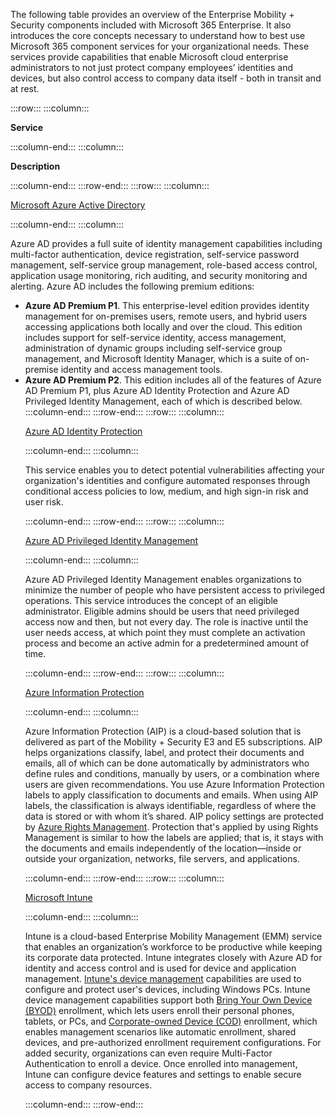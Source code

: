 The following table provides an overview of the Enterprise Mobility + Security components included with Microsoft 365 Enterprise. It also introduces the core concepts necessary to understand how to best use Microsoft 365 component services for your organizational needs. These services provide capabilities that enable Microsoft cloud enterprise administrators to not just protect company employees’ identities and devices, but also control access to company data itself - both in transit and at rest.

:::row:::
  :::column:::
    <p><b>Service</b></p>
  :::column-end:::
  :::column:::
    <p><b>Description</b></p>
  :::column-end:::
:::row-end:::
:::row:::
  :::column:::
    <p><a href="https://docs.microsoft.com/azure/active-directory/active-directory-whatis?azure-portal=true">Microsoft Azure Active Directory</a></p>
  :::column-end:::
  :::column:::
    <p>Azure AD provides a full suite of identity management capabilities including multi-factor authentication, device registration, self-service password management, self-service group management, role-based access control, application usage monitoring, rich auditing, and security monitoring and alerting. Azure AD includes the following premium editions:</p>  
   * **Azure AD Premium P1**. This enterprise-level edition provides identity management for on-premises users, remote users, and hybrid users accessing applications both locally and over the cloud. This edition includes support for self-service identity, access management, administration of dynamic groups including self-service group management, and Microsoft Identity Manager, which is a suite of on-premise identity and access management tools.
   * **Azure AD Premium P2**. This edition includes all of the features of Azure AD Premium P1, plus Azure AD Identity Protection and Azure AD Privileged Identity Management, each of which is described below.
  :::column-end:::
:::row-end:::
:::row:::
  :::column:::
    <p><a href="https://docs.microsoft.com/azure/active-directory/active-directory-identityprotection?azure-portal=true">Azure AD Identity Protection</a></p>
  :::column-end:::
  :::column:::
    <p>This service enables you to detect potential vulnerabilities affecting your organization's identities and configure automated responses through conditional access policies to low, medium, and high sign-in risk and user risk.</p>
  :::column-end:::
:::row-end:::
:::row:::
  :::column:::
    <p><a href="https://docs.microsoft.com/azure/active-directory/active-directory-privileged-identity-management-configure?azure-portal=true">Azure AD Privileged Identity Management</a></p>
  :::column-end:::
  :::column:::
    <p>Azure AD Privileged Identity Management enables organizations to minimize the number of people who have persistent access to privileged operations. This service introduces the concept of an eligible administrator. Eligible admins should be users that need privileged access now and then, but not every day. The role is inactive until the user needs access, at which point they must complete an activation process and become an active admin for a predetermined amount of time.</p>
  :::column-end:::
:::row-end:::
:::row:::
  :::column:::
    <p><a href="https://docs.microsoft.com/information-protection/understand-explore/what-is-information-protection?azure-portal=true">Azure Information Protection</a></p>
  :::column-end:::
  :::column:::
    <p>Azure Information Protection (AIP) is a cloud-based solution that is delivered as part of the Mobility + Security E3 and E5 subscriptions. AIP helps organizations classify, label, and protect their documents and emails, all of which can be done automatically by administrators who define rules and conditions, manually by users, or a combination where users are given recommendations. You use Azure Information Protection labels to apply classification to documents and emails. When using AIP labels, the classification is always identifiable, regardless of where the data is stored or with whom it’s shared. AIP policy settings are protected by <a href="https://docs.microsoft.com/information-protection/understand-explore/what-is-azure-rms?azure-portal=true">Azure Rights Management</a>. Protection that's applied by using Rights Management is similar to how the labels are applied; that is, it stays with the documents and emails independently of the location—inside or outside your organization, networks, file servers, and applications.</p>
  :::column-end:::
:::row-end:::
:::row:::
  :::column:::
    <p><a href="https://www.microsoft.com/en-us/microsoft-365/enterprise-mobility-security/microsoft-intune?azure-portal=true">Microsoft Intune</a></p>
  :::column-end:::
  :::column:::
    <p>Intune is a cloud-based Enterprise Mobility Management (EMM) service that enables an organization’s workforce to be productive while keeping its corporate data protected. Intune integrates closely with Azure AD for identity and access control and is used for device and application management. <a href="https://docs.microsoft.com/mem/intune/fundamentals/what-is-device-management?azure-portal=true">Intune's device management</a> capabilities are used to configure and protect user's devices, including Windows PCs. Intune device management capabilities support both <a href="https://docs.microsoft.com/enterprise-mobility-security/solutions/enable-byod?azure-portal=true">Bring Your Own Device (BYOD)</a> enrollment, which lets users enroll their personal phones, tablets, or PCs, and <a href="https://docs.microsoft.com/enterprise-mobility-security/solutions/issue-corp-devices?azure-portal=true">Corporate-owned Device (COD)</a> enrollment, which enables management scenarios like automatic enrollment, shared devices, and pre-authorized enrollment requirement configurations. For added security, organizations can even require Multi-Factor Authentication to enroll a device. Once enrolled into management, Intune can configure device features and settings to enable secure access to company resources.</p>
  :::column-end:::
:::row-end:::